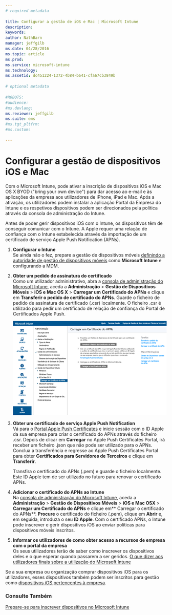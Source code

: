 ```yaml
---
# required metadata

title: Configurar a gestão de iOS e Mac | Microsoft Intune
description:
keywords:
author: NathBarn
manager: jeffgilb
ms.date: 04/28/2016
ms.topic: article
ms.prod:
ms.service: microsoft-intune
ms.technology:
ms.assetid: dc451224-1372-4b84-b641-cfa67cb3849b

# optional metadata

#ROBOTS:
#audience:
#ms.devlang:
ms.reviewer: jeffgilb
ms.suite: ems
#ms.tgt_pltfrm:
#ms.custom:

---
```


# Configurar a gestão de dispositivos iOS e Mac
Com o Microsoft Intune, pode ativar a inscrição de dispositivos iOS e Mac OS X BYOD ("bring your own device") para dar acesso ao e-mail e às aplicações da empresa aos utilizadores de iPhone, iPad e Mac. Após a ativação, os utilizadores podem instalar a aplicação Portal da Empresa do Intune e os respetivos dispositivos podem ser direcionados pela política através da consola de administração do Intune.

Antes de poder gerir dispositivos iOS com o Intune, os dispositivos têm de conseguir comunicar com o Intune. A Apple requer uma relação de confiança com o Intune estabelecida através da importação de um certificado de serviço Apple Push Notification (APNs).

1.  **Configurar o Intune**<br>
    Se ainda não o fez, prepare a gestão de dispositivos móveis [definindo a autoridade de gestão de dispositivos móveis](get-ready-to-enroll-devices-in-microsoft-intune.md#set-mobile-device-management-authority) como **Microsoft Intune** e configurando a MDM.

2.  **Obter um pedido de assinatura do certificado**<br>
    Como um utilizador administrativo, abra a [consola de administração do Microsoft Intune](http://manage.microsoft.com), aceda a **Administração** &gt; **Gestão de Dispositivos Móveis** &gt; **iOS e Mac OS X** &gt; **Carregar um Certificado do APNs** e clique em **Transferir o pedido de certificado do APNs**. Guarde o ficheiro de pedido de assinatura de certificado (.csr) localmente. O ficheiro .csr é utilizado para pedir um certificado de relação de confiança do Portal de Certificados Apple Push.

    ![Caixa de diálogo Carregar certificado do APNs](../media/Intune-iOS-enrollment-with-apns.png)

3.  **Obter um certificado de serviço Apple Push Notification**<br>
    Vá para o [Portal Apple Push Certificates](http://go.microsoft.com/fwlink/?LinkId=269844) e inicie sessão com o ID Apple da sua empresa para criar o certificado do APNs através do ficheiro .csr. Depois de clicar em **Carregar** no Apple Push Certificates Portal, irá receber um ficheiro .json que não pode ser utilizado para o APNs. Conclua a transferência e regresse ao Apple Push Certificates Portal para obter **Certificados para Servidores de Terceiros** e clique em **Transferir**.

    Transfira o certificado do APNs (.pem) e guarde o ficheiro localmente. Este ID Apple tem de ser utilizado no futuro para renovar o certificado APNs.

4.  **Adicionar o certificado do APNs ao Intune**<br>
    Na [consola de administração do Microsoft Intune](http://manage.microsoft.com), aceda a **Administração** &gt; **Gestão de Dispositivos Móveis** &gt; **iOS e Mac OSX** &gt; **Carregar um Certificado do APNs** e clique em** Carregar o certificado do APNs**. **Procure** o certificado do ficheiro (.pem), clique em **Abrir** e, em seguida, introduza o seu **ID Apple**. Com o certificado APNs, o Intune pode inscrever e gerir dispositivos iOS ao enviar políticas para dispositivos móveis inscritos.

5.  **Informar os utilizadores de como obter acesso a recursos de empresa com o portal da empresa**<br>
    Os seus utilizadores terão de saber como inscrever os dispositivos deles e o que esperar quando passarem a ser geridos. [O que dizer aos utilizadores finais sobre a utilização do Microsoft Intune](what-to-tell-your-end-users-about-using-microsoft-intune.md)

Se a sua empresa ou organização comprar dispositivos iOS para os utilizadores, esses dispositivos também podem ser inscritos para gestão como [dispositivos iOS pertencentes à empresa](enroll-corporate-owned-ios-devices-in-microsoft-intune.md).

### Consulte Também
[Prepare-se para inscrever dispositivos no Microsoft Intune](get-ready-to-enroll-devices-in-microsoft-intune.md)


<!--HONumber=May16_HO4-->



